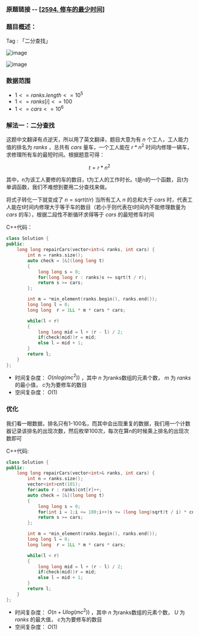 ### 原题链接 -- [[2594. 修车的最少时间](https://leetcode.cn/problems/minimum-time-to-repair-cars/)]

### 题目概述：
Tag : 「二分查找」

![image](https://user-images.githubusercontent.com/99656524/226532550-8b94c56f-f248-4122-b2b1-7bfdb336a70b.png)

![image](https://user-images.githubusercontent.com/99656524/226532581-943eead4-fda3-4433-b799-8e741b5fbfdd.png)

### 数据范围
* $1 <= ranks.length <= 10^5$
* $1 <= ranks[i] <= 100$
* $1 <= cars <= 10^6$

### 解法一：二分查找
这题中文翻译有点逆天，所以用了英文翻译，题目大意为有 $n$ 个工人，工人能力值的排名为 $ranks$ ，总共有 $cars$ 量车，一个工人能在 $r * n^2$ 时间内修理一辆车，求修理所有车的最短时间。根据题意可得：

$$
  t = r * n^2
$$

其中，n为该工人要修的车的数目，t为工人的工作时长。t是n的一个函数，且t为单调函数，我们不难想到要用二分查找来做。

将式子转化一下就变成了 $n = sqrt(t / r)$ 当所有工人 $n$ 的总和大于 $cars$ 时，代表工人能在t时间内修理大于等于车的数目（若小于则代表在t时间内不能修理数量为 $cars$ 的车），根据二段性不断循环求得等于 $cars$ 的最短修车时间

C++代码：
```cpp
class Solution {
public:
    long long repairCars(vector<int>& ranks, int cars) {
        int n = ranks.size();
        auto check = [&](long long t)
        {
            long long s = 0;
            for(long long r : ranks)s += sqrt(t / r);
            return s >= cars;
        };

        int m = *min_element(ranks.begin(), ranks.end());
        long long l = 0;
        long long  r = 1LL * m * cars * cars;

        while(l < r)
        {
            long long mid = l + (r - l) / 2;
            if(check(mid))r = mid;
            else l = mid + 1;
        }
        return l;
    }
};
```
* 时间复杂度： $O(nlog(mc^2))$ ，其中 $n$ 为ranks数组的元素个数， $m$ 为 $ranks$ 的最小值， $c$为为要修车的数目
* 空间复杂度： $O(1)$

### 优化
我们看一眼数据，排名只有1-100名，而其中会出现重复的数据，我们用一个计数器记录该排名的出现次数，然后枚举100次，每次在算n的时候乘上排名的出现次数即可

C++代码:
```cpp
class Solution {
public:
    long long repairCars(vector<int>& ranks, int cars) {
        int n = ranks.size();
        vector<int>cnt(101);
        for(auto r : ranks)cnt[r]++;
        auto check = [&](long long t)
        {
            long long s = 0;
            for(int i = 1;i <= 100;i++)s += (long long)sqrt(t / i) * cnt[i];
            return s >= cars;
        };

        int m = *min_element(ranks.begin(), ranks.end());
        long long l = 0;
        long long  r = 1LL * m * cars * cars;

        while(l < r)
        {
            long long mid = l + (r - l) / 2;
            if(check(mid))r = mid;
            else l = mid + 1;
        }
        return l;
    }
};
```
* 时间复杂度： $O(n + Ulog(mc^2))$ ，其中 $n$ 为ranks数组的元素个数， $U$ 为 $ranks$ 的最大值， $c$为为要修车的数目
* 空间复杂度： $O(1)$
